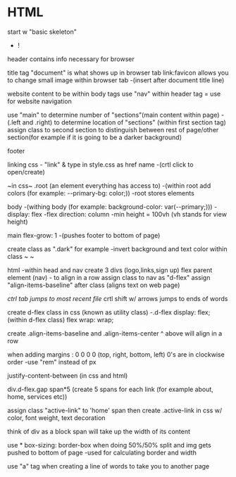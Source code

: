 # HTML

<!-- Day 2 - html structure -->

start w "basic skeleton" 
- !

header contains info necessary for browser

title tag "document" is what shows up in browser tab
link:favicon allows you to change small image within browser tab
-(insert after document title line)

website content to be within body tags
use "nav" within header tag = use for website navigation

use "main" to determine number of "sections"(main content within page)
-(.left and .right) to determine location of "sections" (within first section tag)
assign class to second section to distinguish between rest of page/other section(for example if it is going to be a darker background)

footer

linking css - "link" & type in style.css as href name
-(crtl click to open/create)


~in css~ 
.root (an element everything has access to)
-(within root add colors (for example: --primary-bg: color;))
-root stores elements

body
-(withing body (for example: background-color: var(--primary;)))
-display: flex
-flex direction: column
-min height = 100vh (vh stands for view height)

main
flex-grow: 1 
-(pushes footer to bottom of page)

create class as ".dark" for example
-invert background and text color within class
~ ~

html
-within head and nav create 3 divs (logo,links,sign up)
flex parent element (nav) - to  align in a row
assign class to nav as "d-flex"
assign "align-items-baseline" after class (aligns text on web page)

*ctrl tab jumps to most recent file*
crtl shift w/ arrows jumps to ends of words

create d-flex class in css (known as utility class)
-.d-flex
display: flex; (within d-flex class)
flex wrap: wrap;

create .align-items-baseline and .align-items-center
^ above will align in a row

when adding margins : 0 0 0 0 (top, right, bottom, left) 0's are in clockwise order
-use "rem" instead of px

justify-content-between (in css and html)

div.d-flex.gap span*5
(create 5 spans for each link (for example about, home, services etc))

assign class "active-link" to 'home' span then create .active-link in css w/ color, font weight, text decoration

think of div as a block
span will take up the width of its content

use * box-sizing: border-box when doing 50%/50% split and img gets pushed to bottom of page
-used for calculating border and width

use "a" tag when creating a line of words to take you to another page







